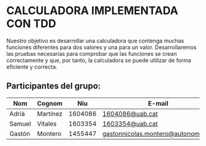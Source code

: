 # CALCULADORA IMPLEMENTADA CON TDD

Nuestro objetivo es desarrollar una calculadora que contenga muchas funciones diferentes para dos valores y una para un valor. Desarrollaremos las pruebas necesarias para comprobar que las funciones se crean correctamente y que, por tanto, la calculadora se puede utilizar de forma eficiente y correcta.

## Participantes del grupo:

|Nom|Cognom|Niu|E-mail|
|----|-----|----|-----|
|Adrià|Martínez|1604086|1604086@uab.cat|
|Samuel|Vitales|1603354|1603354@uab.cat|
|Gastón|Montero|1455447|gastonnicolas.montero@autonoma.cat|
